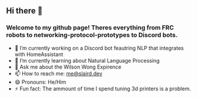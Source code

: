 ## Hi there 👋
### Welcome to my github page! Theres everything from FRC robots to networking-protocol-prototypes to Discord bots.

- 🔭 I’m currently working on a Discord bot feautring NLP that integrates with HomeAssistant
- 🌱 I’m currently learning about Natural Language Processing
- 💬 Ask me about the Wilson Wong Expirence
- 📫 How to reach me: me@slaird.dev
- 😄 Pronouns: He/Him
- ⚡ Fun fact: The ammount of time I spend tuning 3d printers is a problem.

<!--
**daggerwolf45/daggerwolf45** is a ✨ _special_ ✨ repository because its `README.md` (this file) appears on your GitHub profile.

Here are some ideas to get you started:

- 🔭 I’m currently working on ...
- 🌱 I’m currently learning ...
- 👯 I’m looking to collaborate on ...
- 🤔 I’m looking for help with ...
- 💬 Ask me about ...
- 📫 How to reach me: ...
- 😄 Pronouns: ...
- ⚡ Fun fact: ...
-->

